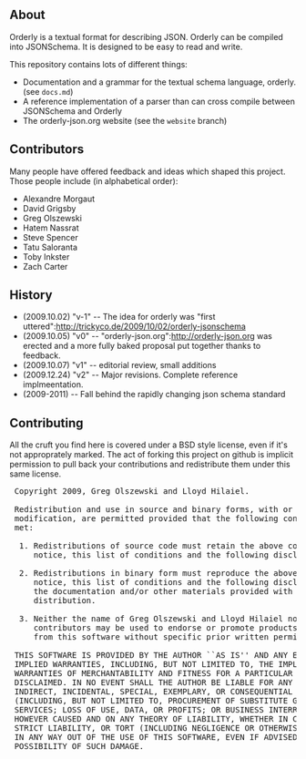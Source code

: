 About
-----

Orderly is a textual format for describing JSON. Orderly can be compiled into JSONSchema. It is designed to be easy to read and write.

This repository contains lots of different things:

* Documentation and a grammar for the textual schema language, orderly. (see `docs.md`)
* A reference implementation of a parser than can cross compile between JSONSchema and Orderly
* The orderly-json.org website (see the `website` branch)

Contributors
------------

Many people have offered feedback and ideas which shaped this project.  Those people include (in alphabetical order):

* Alexandre Morgaut  	 	
* David Grigsby
* Greg Olszewski
* Hatem Nassrat 
* Steve Spencer
* Tatu Saloranta
* Toby Inkster
* Zach Carter

History
-------

* (2009.10.02) "v-1" -- The idea for orderly was "first uttered":http://trickyco.de/2009/10/02/orderly-jsonschema
* (2009.10.05) "v0" -- "orderly-json.org":http://orderly-json.org was erected and a more fully baked proposal put together thanks to feedback.
* (2009.10.07) "v1" -- editorial review, small additions 
* (2009.12.24) "v2" -- Major revisions.  Complete reference implmeentation.
* (2009-2011)       -- Fall behind the rapidly changing json schema standard
 
Contributing
------------

All the cruft you find here is covered under a BSD style license, even if it's not approprately marked.  The act of forking this project on github is implicit permission to pull back your contributions and redistribute them under this same license.

<pre>
 Copyright 2009, Greg Olszewski and Lloyd Hilaiel.
 
 Redistribution and use in source and binary forms, with or without
 modification, are permitted provided that the following conditions are
 met:
 
  1. Redistributions of source code must retain the above copyright
     notice, this list of conditions and the following disclaimer.
 
  2. Redistributions in binary form must reproduce the above copyright
     notice, this list of conditions and the following disclaimer in
     the documentation and/or other materials provided with the
     distribution.
 
  3. Neither the name of Greg Olszewski and Lloyd Hilaiel nor the names of its
     contributors may be used to endorse or promote products derived
     from this software without specific prior written permission.
 
 THIS SOFTWARE IS PROVIDED BY THE AUTHOR ``AS IS'' AND ANY EXPRESS OR
 IMPLIED WARRANTIES, INCLUDING, BUT NOT LIMITED TO, THE IMPLIED
 WARRANTIES OF MERCHANTABILITY AND FITNESS FOR A PARTICULAR PURPOSE ARE
 DISCLAIMED. IN NO EVENT SHALL THE AUTHOR BE LIABLE FOR ANY DIRECT,
 INDIRECT, INCIDENTAL, SPECIAL, EXEMPLARY, OR CONSEQUENTIAL DAMAGES
 (INCLUDING, BUT NOT LIMITED TO, PROCUREMENT OF SUBSTITUTE GOODS OR
 SERVICES; LOSS OF USE, DATA, OR PROFITS; OR BUSINESS INTERRUPTION)
 HOWEVER CAUSED AND ON ANY THEORY OF LIABILITY, WHETHER IN CONTRACT,
 STRICT LIABILITY, OR TORT (INCLUDING NEGLIGENCE OR OTHERWISE) ARISING
 IN ANY WAY OUT OF THE USE OF THIS SOFTWARE, EVEN IF ADVISED OF THE
 POSSIBILITY OF SUCH DAMAGE.
</pre>
